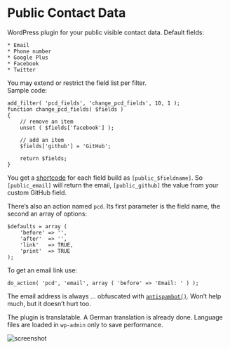 Public Contact Data
===================

WordPress plugin for your public visible contact data. Default fields:

	* Email
	* Phone number
	* Google Plus
	* Facebook
	* Twitter

You may extend or restrict the field list per filter.  
Sample code:

	add_filter( 'pcd_fields', 'change_pcd_fields', 10, 1 );
	function change_pcd_fields( $fields )
	{
		// remove an item
		unset ( $fields['facebook'] );
		
		// add an item
		$fields['github'] = 'GitHub';
		
		return $fields;
	}

You get a [shortcode][1] for each field build as `[public_$fieldname]`. 
So `[public_email]` will return the email, `[public_github]` the value from
your custom GitHub field.

There’s also an action named `pcd`. Its first parameter is the field name, the 
second an array of options:

	$defaults = array (
		'before' => '',
		'after'  => '',
		'link'   => TRUE,
		'print'  => TRUE
	);

To get an email link use:

	do_action( 'pcd', 'email', array ( 'before' => 'Email: ' ) );
	
The email address is always … obfuscated with [`antispambot()`][2]. 
Won’t help much, but it doesn’t hurt too.

The plugin is translatable. A German translation is already done. 
Language files are loaded in `wp-admin` only to save performance.

![screenshot](https://github.com/toscho/Public-Contact-Data/blob/master/screenshot.png "Translated backend")

[1]: http://codex.wordpress.org/Shortcode_API
[2]: http://codex.wordpress.org/Function_Reference/antispambot